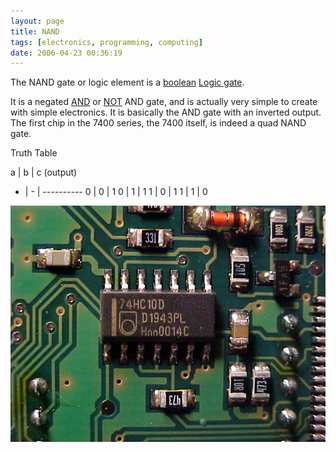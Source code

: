 ```yaml
---
layout: page
title: NAND
tags: [electronics, programming, computing]
date: 2006-04-23 00:36:19
---
```

The NAND gate or logic element is a [boolean](/wiki/boolean.html "Boolean") [Logic gate](/wiki/logic_gate.html "Devices designed to perform logical operations").

It is a negated [AND](/wiki/and.html "AND") or [NOT](/wiki/not.html "NOT") AND gate, and is actually very simple to create with simple electronics. It is basically the AND gate with an inverted output. The first chip in the 7400 series, the 7400 itself, is indeed a quad NAND gate.

Truth Table

a | b | c (output)
- | - | ----------
0 | 0 | 1
0 | 1 | 1
1 | 0 | 1
1 | 1 | 0

![Nand Gates on the Lego RCX](/galleries/gallery-1-common-images/127-rcxnandgates.JPG)
